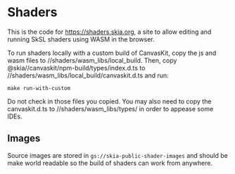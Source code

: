 # Shaders

This is the code for https://shaders.skia.org, a site to allow editing and
running SkSL shaders using WASM in the browser.

To run shaders locally with a custom build of CanvasKit, copy the js and wasm files to
//shaders/wasm_libs/local_build. Then, copy @skia//canvaskit/npm-build/types/index.d.ts to
//shaders/wasm_libs/local_build/canvaskit.d.ts and run:
```
make run-with-custom
```
Do not check in those files you copied. You may also need to copy the canvaskit.d.ts to
//shaders/wasm_libs/types/ in order to appease some IDEs.

## Images

Source images are stored in `gs://skia-public-shader-images` and should be make
world readable so the build of shaders can work from anywhere.
